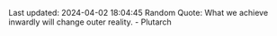 Last updated: 2024-04-02 18:04:45
Random Quote: What we achieve inwardly will change outer reality. - Plutarch